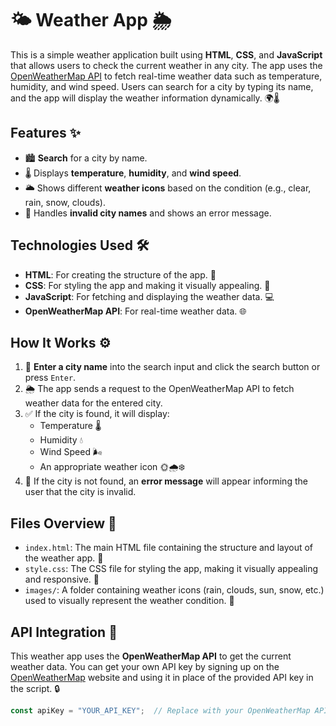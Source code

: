 # 🌤️ Weather App 🌦️

This is a simple weather application built using **HTML**, **CSS**, and **JavaScript** that allows users to check the current weather in any city. The app uses the [OpenWeatherMap API](https://openweathermap.org/) to fetch real-time weather data such as temperature, humidity, and wind speed. Users can search for a city by typing its name, and the app will display the weather information dynamically. 🌍🌡️

## Features ✨

- 🏙️ **Search** for a city by name.
- 🌡️ Displays **temperature**, **humidity**, and **wind speed**.
- 🌥️ Shows different **weather icons** based on the condition (e.g., clear, rain, snow, clouds).
- 🚫 Handles **invalid city names** and shows an error message.

## Technologies Used 🛠️

- **HTML**: For creating the structure of the app. 📝
- **CSS**: For styling the app and making it visually appealing. 🎨
- **JavaScript**: For fetching and displaying the weather data. 💻
- **OpenWeatherMap API**: For real-time weather data. 🌐

## How It Works ⚙️

1. 💬 **Enter a city name** into the search input and click the search button or press `Enter`.
2. 🌦️ The app sends a request to the OpenWeatherMap API to fetch weather data for the entered city.
3. ✅ If the city is found, it will display:
   - Temperature 🌡️
   - Humidity 💧
   - Wind Speed 🌬️
   - An appropriate weather icon 🌞🌧️❄️
4. 🚫 If the city is not found, an **error message** will appear informing the user that the city is invalid.

## Files Overview 📂

- `index.html`: The main HTML file containing the structure and layout of the weather app. 📄
- `style.css`: The CSS file for styling the app, making it visually appealing and responsive. 💅
- `images/`: A folder containing weather icons (rain, clouds, sun, snow, etc.) used to visually represent the weather condition. 🌈

## API Integration 🔑

This weather app uses the **OpenWeatherMap API** to get the current weather data. You can get your own API key by signing up on the [OpenWeatherMap](https://openweathermap.org/) website and using it in place of the provided API key in the script. 🔒

```javascript
const apiKey = "YOUR_API_KEY";  // Replace with your OpenWeatherMap API key
